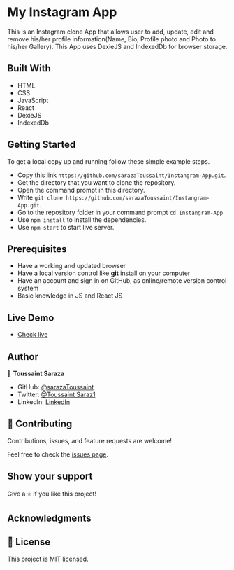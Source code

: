# My Instagram App
This is an Instagram clone App that allows user to add, update, edit and remove his/her profile information(Name, Bio, Profile photo and Photo to his/her Gallery). This App uses DexieJS and IndexedDb for browser storage.

## Built With

- HTML
- CSS
- JavaScript
- React
- DexieJS
- IndexedDb
## Getting Started

To get a local copy up and running follow these simple example steps.

- Copy this link `https://github.com/sarazaToussaint/Instangram-App.git`.
- Get the directory that you want to clone the repository.
- Open the command prompt in this directory.
- Write `git clone https://github.com/sarazaToussaint/Instangram-App.git`.
- Go to the repository folder in your command prompt `cd Instangram-App`
- Use `npm install` to install the dependencies.
- Use `npm start` to start live server.

## Prerequisites

- Have a working and updated browser
- Have a local version control like **git** install on your computer
- Have an account and sign in on GitHub, as online/remote version control system
- Basic knowledge in JS and React JS


## Live Demo

- [Check live](instagram-web-app.netlify.app)

## Author

👤 **Toussaint Saraza**

- GitHub: [@sarazaToussaint](https://github.com/sarazaToussaint)
- Twitter: [@Toussaint Saraz1](https://twitter.com/ToussaintSaraz1)
- LinkedIn: [LinkedIn](https://www.linkedin.com/in/toussaint-saraza-841b111ba/)
## 🤝 Contributing

Contributions, issues, and feature requests are welcome!

Feel free to check the [issues page](../../issues/).

## Show your support

Give a ⭐️ if you like this project!

## Acknowledgments

## 📝 License

This project is [MIT](./MIT.md) licensed.

